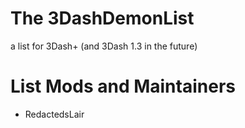 # The 3DashDemonList

a list for 3Dash+ (and 3Dash 1.3 in the future)
# List Mods and Maintainers
- RedactedsLair